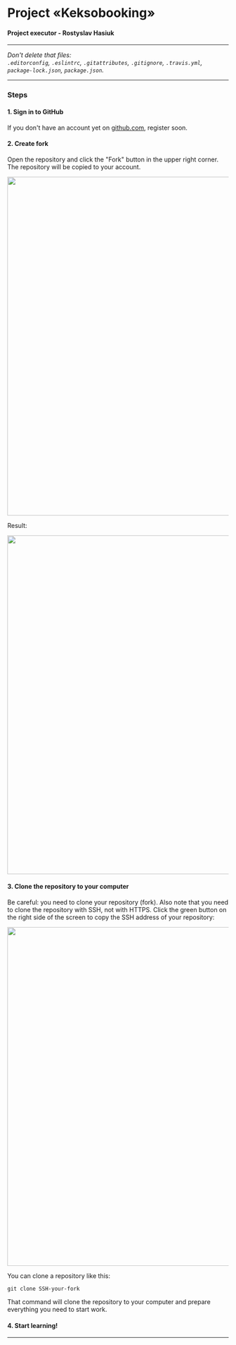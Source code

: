# Project «Keksobooking» 

#### Project executor - Rostyslav Hasiuk
---

_Don't delete that files:_<br>
_`.editorconfig`, `.eslintrc`, `.gitattributes`, `.gitignore`, `.travis.yml`, `package-lock.json`, `package.json`._

---

### Steps

#### 1. Sign in to GitHub

If you don't have an account yet on [github.com](https://github.com/join), register soon.

#### 2. Create fork

Open the repository and click the "Fork" button in the upper right corner. The repository will be copied to your account.

<img width="769" alt="" src="https://user-images.githubusercontent.com/10909/35275195-078bb816-0050-11e8-8708-89266d2fae5d.png">

Result:

<img width="769" alt="" src="https://user-images.githubusercontent.com/10909/35275196-07baf78e-0050-11e8-9275-404a4b63efb1.png">

#### 3. Clone the repository to your computer

Be careful: you need to clone your repository (fork).  Also note that you need to clone the repository with SSH, not with HTTPS. Click the green button on the right side of the screen to copy the SSH address of your repository:

<img width="769" alt="" src="https://user-images.githubusercontent.com/10909/35275197-07d8e79e-0050-11e8-95c1-a30a433687d8.png">

You can clone a repository like this: 

```
git clone SSH-your-fork
```

That command will clone the repository to your computer and prepare everything you need to start work.

#### 4. Start learning!

---
